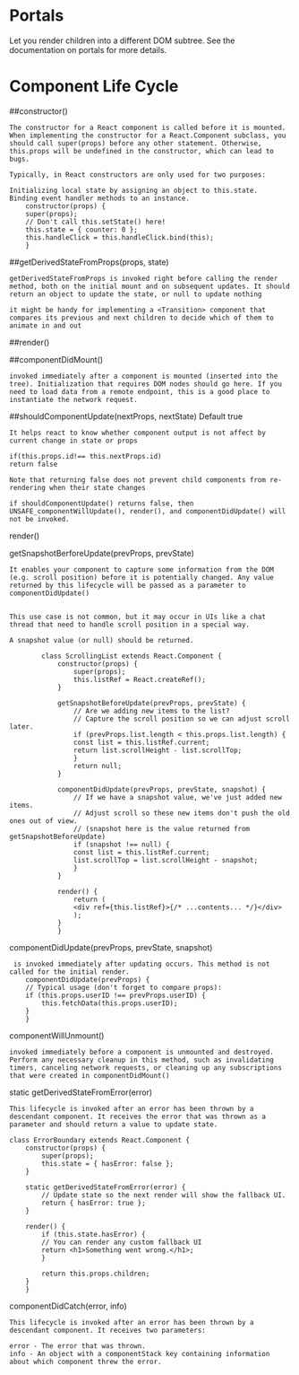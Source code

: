 # Portals
Let you render children into a different DOM subtree. See the documentation on portals for more details.

# Component Life Cycle

##constructor()

    The constructor for a React component is called before it is mounted. When implementing the constructor for a React.Component subclass, you should call super(props) before any other statement. Otherwise, this.props will be undefined in the constructor, which can lead to bugs.

    Typically, in React constructors are only used for two purposes:

    Initializing local state by assigning an object to this.state.
    Binding event handler methods to an instance.
        constructor(props) {
        super(props);
        // Don't call this.setState() here!
        this.state = { counter: 0 };
        this.handleClick = this.handleClick.bind(this);
        }

##getDerivedStateFromProps(props, state)

    getDerivedStateFromProps is invoked right before calling the render method, both on the initial mount and on subsequent updates. It should return an object to update the state, or null to update nothing

    it might be handy for implementing a <Transition> component that compares its previous and next children to decide which of them to animate in and out

##render()

##componentDidMount()

    invoked immediately after a component is mounted (inserted into the tree). Initialization that requires DOM nodes should go here. If you need to load data from a remote endpoint, this is a good place to instantiate the network request.

##shouldComponentUpdate(nextProps, nextState) Default true


    It helps react to know whether component output is not affect by current change in state or props

    if(this.props.id!== this.nextProps.id)
    return false

    Note that returning false does not prevent child components from re-rendering when their state changes

    if shouldComponentUpdate() returns false, then UNSAFE_componentWillUpdate(), render(), and componentDidUpdate() will not be invoked.

render()

getSnapshotBerforeUpdate(prevProps, prevState)

    It enables your component to capture some information from the DOM (e.g. scroll position) before it is potentially changed. Any value returned by this lifecycle will be passed as a parameter to componentDidUpdate()


    This use case is not common, but it may occur in UIs like a chat thread that need to handle scroll position in a special way.

    A snapshot value (or null) should be returned.

            class ScrollingList extends React.Component {
                constructor(props) {
                    super(props);
                    this.listRef = React.createRef();
                }

                getSnapshotBeforeUpdate(prevProps, prevState) {
                    // Are we adding new items to the list?
                    // Capture the scroll position so we can adjust scroll later.
                    if (prevProps.list.length < this.props.list.length) {
                    const list = this.listRef.current;
                    return list.scrollHeight - list.scrollTop;
                    }
                    return null;
                }

                componentDidUpdate(prevProps, prevState, snapshot) {
                    // If we have a snapshot value, we've just added new items.
                    // Adjust scroll so these new items don't push the old ones out of view.
                    // (snapshot here is the value returned from getSnapshotBeforeUpdate)
                    if (snapshot !== null) {
                    const list = this.listRef.current;
                    list.scrollTop = list.scrollHeight - snapshot;
                    }
                }

                render() {
                    return (
                    <div ref={this.listRef}>{/* ...contents... */}</div>
                    );
                }
                }

componentDidUpdate(prevProps, prevState, snapshot)

     is invoked immediately after updating occurs. This method is not called for the initial render.
        componentDidUpdate(prevProps) {
        // Typical usage (don't forget to compare props):
        if (this.props.userID !== prevProps.userID) {
            this.fetchData(this.props.userID);
        }
        }

componentWillUnmount()

    invoked immediately before a component is unmounted and destroyed. Perform any necessary cleanup in this method, such as invalidating timers, canceling network requests, or cleaning up any subscriptions that were created in componentDidMount()

static getDerivedStateFromError(error)

    This lifecycle is invoked after an error has been thrown by a descendant component. It receives the error that was thrown as a parameter and should return a value to update state.

    class ErrorBoundary extends React.Component {
        constructor(props) {
            super(props);
            this.state = { hasError: false };
        }

        static getDerivedStateFromError(error) {
            // Update state so the next render will show the fallback UI.
            return { hasError: true };
        }

        render() {
            if (this.state.hasError) {
            // You can render any custom fallback UI
            return <h1>Something went wrong.</h1>;
            }

            return this.props.children;
        }
        }

componentDidCatch(error, info)

    This lifecycle is invoked after an error has been thrown by a descendant component. It receives two parameters:

    error - The error that was thrown.
    info - An object with a componentStack key containing information about which component threw the error.
